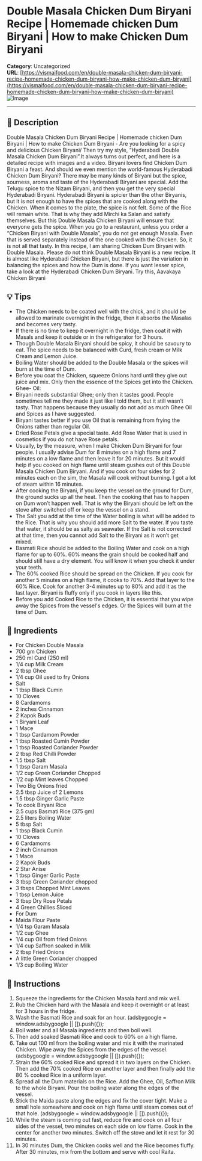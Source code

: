 # Double Masala Chicken Dum Biryani Recipe | Homemade chicken Dum Biryani | How to make Chicken Dum Biryani

**Category**: Uncategorized  
**URL**: [https://vismaifood.com/en/double-masala-chicken-dum-biryani-recipe-homemade-chicken-dum-biryani-how-make-chicken-dum-biryani](https://vismaifood.com/en/double-masala-chicken-dum-biryani-recipe-homemade-chicken-dum-biryani-how-make-chicken-dum-biryani)  
![Image](https://vismaifood.com/storage/app/uploads/public/e12/7b7/127/thumb__1200_0_0_0_auto.jpg)

---

## 📝 Description
Double Masala Chicken Dum Biryani Recipe | Homemade chicken Dum Biryani | How to make Chicken Dum Biryani - Are you looking for a spicy and delicious Chicken Biryani/ Then try my style, “Hyderabadi Double Masala Chicken Dum Biryani”.It always turns out perfect, and here is a detailed recipe with images and a video. Biryani lovers find Chicken Dum Biryani a feast. And should we even mention the world-famous Hyderabadi Chicken Dum Biryani? There may be many kinds of Biryani but the spice, sourness, aroma and taste of the Hyderabadi Biryani are special. Add the Telugu spice to the Nizam Biryani, and then you get the very special Hyderabadi Biryani. Hyderabadi Biryani is spicier than the other Biryanis, but it is not enough to have the spices that are cooked along with the Chicken. When it comes to the plate, the spice is not felt. Some of the Rice will remain white. That is why they add Mirchi ka Salan and satisfy themselves. But this Double Masala Chicken Biryani will ensure that everyone gets the spice. When you go to a restaurant, unless you order a “Chicken Biryani with Double Masala”, you do not get enough Masala. Even that is served separately instead of the one cooked with the Chicken. So, it is not all that tasty. In this recipe, I am sharing Chicken Dum Biryani with Double Masala. Please do not think Double Masala Biryani is a new recipe. It is almost like Hyderabadi Chicken Biryani, but there is just the variation in balancing the spices and how the Dum is done. If you want lesser spice, take a look at the Hyderabadi Chicken Dum Biryani. Try this, Aavakaya Chicken Biryani

## 💡 Tips
- The Chicken needs to be coated well with the chick, and it should be allowed to marinate overnight in the fridge, then it absorbs the Masalas and becomes very tasty.
- If there is no time to keep it overnight in the fridge, then coat it with Masals and keep it outside or in the refrigerator for 3 hours.
- Though Double Masala Biryani should be spicy, it should be savoury to eat. The spice needs to be balanced with Curd, fresh cream or Milk Cream and Lemon Juice.
- Boiling Water should be added to the Double Masala or the spices will burn at the time of Dum.
- Before you coat the Chicken, squeeze Onions hard until they give out juice and mix. Only then the essence of the Spices get into the Chicken. Ghee- Oil:
- Biryani needs substantial Ghee; only then it tastes good. People sometimes tell me they made it just like I told them, but it still wasn’t tasty. That happens because they usually do not add as much Ghee Oil and Spices as I have suggested.
- Biryani tastes better if you use Oil that is remaining from frying the Onions rather than regular Oil.
- Dried Rose Petals give a special taste. Add Rose Water that is used in cosmetics if you do not have Rose petals.
- Usually, by the measure, when I make Chicken Dum Biryani for four people. I usually advise Dum for 8 minutes on a high flame and 7 minutes on a low flame and then leave it for 20 minutes. But it would help if you cooked on high flame until steam gushes out of this Double Masala Chicken Dum Biryani. And if you cook on four sides for 2 minutes each on the sim, the Masala will cook without burning. I got a lot of steam within 16 minutes.
- After cooking the Biryani, if you keep the vessel on the ground for Dum, the ground sucks up all the heat. Then the cooking that has to happen on Dum won’t happen well. That is why the Biryani should be left on the stove after switched off or keep the vessel on a stand.
- The Salt you add at the time of the Water boiling is what will be added to the Rice. That is why you should add more Salt to the water. If you taste that water, it should be as salty as seawater. If the Salt is not corrected at that time, then you cannot add Salt to the Biryani as it won’t get mixed.
- Basmati Rice should be added to the Boiling Water and cook on a high flame for up to 60%. 60% means the grain should be cooked half and should still have a dry element. You will know it when you check it under your teeth.
- The 60% cooked Rice should be spread on the Chicken. If you cook for another 5 minutes on a high flame, it cooks to 70%. Add that layer to the 60% Rice. Cook for another 3-4 minutes up to 80% and add it as the last layer. Biryani is fluffy only if you cook in layers like this.
- Before you add Cooked Rice to the Chicken, it is essential that you wipe away the Spices from the vessel's edges. Or the Spices will burn at the time of Dum.

## 🧂 Ingredients
- For Chicken Double Masala
- 700 gm Chicken
- 250 ml Curd (250 ml)
- 1/4 cup Milk Cream
- 2 tbsp Ghee
- 1/4 cup Oil used to fry Onions
- Salt
- 1 tbsp Black Cumin
- 10 Cloves
- 8 Cardamoms
- 2 inches Cinnamon
- 2 Kapok Buds
- 1 Biryani Leaf
- 1 Mace
- 1 tbsp Cardamom Powder
- 1 tbsp Roasted Cumin Powder
- 1 tbsp Roasted Coriander Powder
- 2 tbsp Red Chilli Powder
- 1.5 tbsp Salt
- 1 tbsp Garam Masala
- 1/2 cup Green Coriander Chopped
- 1/2 cup Mint leaves Chopped
- Two Big Onions fried
- 2.5 tbsp Juice of 2 Lemons
- 1.5 tbsp Ginger Garlic Paste
- To cook Biryani Rice
- 2.5 cups Basmati Rice (375 gm)
- 2.5 liters Boiling Water
- 5 tbsp Salt
- 1 tbsp Black Cumin
- 10 Cloves
- 6 Cardamoms
- 2 inch Cinnamon
- 1 Mace
- 2 Kapok Buds
- 2 Star Anise
- 1 tbsp Ginger Garlic Paste
- 3 tbsp Green Coriander chopped
- 3 tbsps Chopped Mint Leaves
- 1 tbsp Lemon Juice
- 3 tbsp Dry Rose Petals
- 4 Green Chillies Sliced
- For Dum
- Maida Flour Paste
- 1/4 tsp Garam Masala
- 1/2 cup Ghee
- 1/4 cup Oil from fried Onions
- 1/4 cup Saffron soaked in Milk
- 2 tbsp Fried Onions
- A little Green Coriander chopped
- 1/3 cup Boiling Water

## 🍳 Instructions
1. Squeeze the ingredients for the Chicken Masala hard and mix well.
2. Rub the Chicken hard with the Masala and keep it overnight or at least for 3 hours in the fridge.
3. Wash the Basmati Rice and soak for an hour. (adsbygoogle = window.adsbygoogle || []).push({});
4. Boil water and all Masala ingredients and then boil well.
5. Then add soaked Basmati Rice and cook to 60% on a high flame.
6. Take out 100 ml from the boiling water and mix it with the marinated Chicken. Wipe away the Spices from the edges of the vessel. (adsbygoogle = window.adsbygoogle || []).push({});
7. Strain the 60% cooked Rice and spread it in two layers on the Chicken. Then add the 70% cooked Rice on another layer and then finally add the 80 % cooked Rice in a uniform layer.
8. Spread all the Dum materials on the Rice. Add the Ghee, Oil, Saffron Milk to the whole Biryani. Pour the boiling water along the edges of the vessel.
9. Stick the Maida paste along the edges and fix the cover tight. Make a small hole somewhere and cook on high flame until steam comes out of that hole. (adsbygoogle = window.adsbygoogle || []).push({});
10. While the steam is coming out fast, reduce fire and cook on all four sides of the vessel, two minutes on each side on low flame. Cook in the center for another two minutes. Switch off the stove and let it rest for 30 minutes.
11. In 30 minutes Dum, the Chicken cooks well and the Rice becomes fluffy. After 30 minutes, mix from the bottom and serve with cool Raita.


